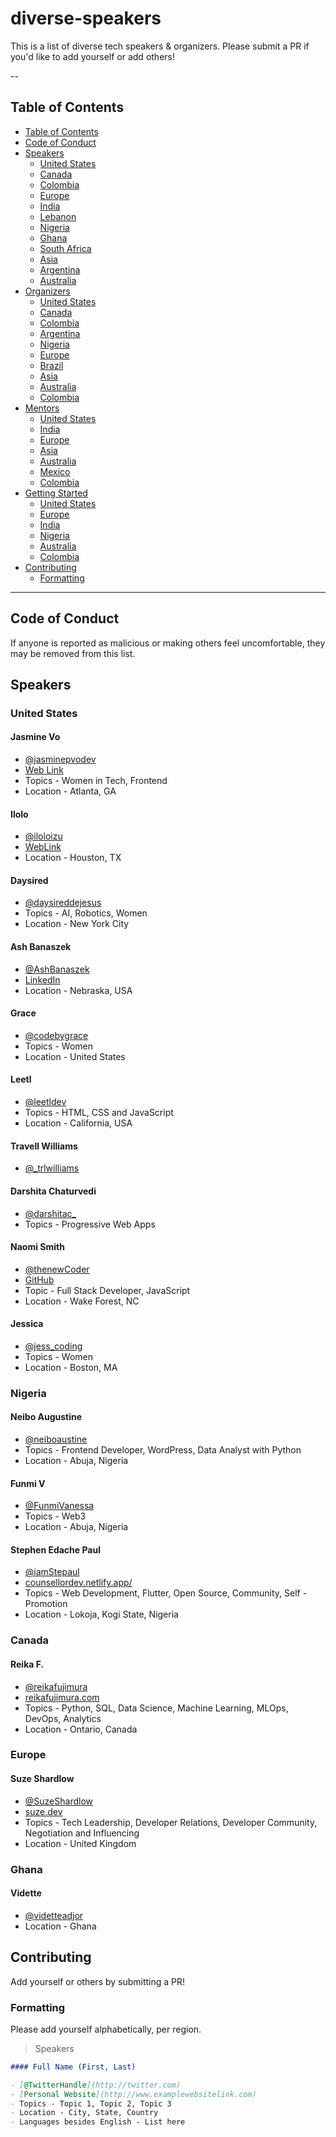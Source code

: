 # diverse-speakers
This is a list of diverse tech speakers & organizers. Please submit a PR if you'd like to add yourself or add others!

--

## Table of Contents

- [Table of Contents](#table-of-contents)
- [Code of Conduct](#code-of-conduct)
- [Speakers](#speakers)
  - [United States](#united-states)
  - [Canada](#canada)
  - [Colombia](#colombia)
  - [Europe](#europe)
  - [India](#india)
  - [Lebanon](#lebanon)
  - [Nigeria](#nigeria)
  - [Ghana](#ghana)
  - [South Africa](#south-africa)
  - [Asia](#asia)
  - [Argentina](#argentina)
  - [Australia](#australia)
- [Organizers](#organizers)
  - [United States](#united-states-1)
  - [Canada](#canada-1)
  - [Colombia](#colombia)
  - [Argentina](#argentina-1)
  - [Nigeria](#nigeria-1)
  - [Europe](#europe-1)
  - [Brazil](#brazil)
  - [Asia](#asia-1)
  - [Australia](#australia)
  - [Colombia](#colombia)
- [Mentors](#mentors)
  - [United States](#united-states-2)
  - [India](#india-1)
  - [Europe](#europe-2)
  - [Asia](#asia-2)
  - [Australia](#australia)
  - [Mexico](#mexico)
  - [Colombia](#colombia)
- [Getting Started](#getting-started)
  - [United States](#united-states-3)
  - [Europe](#europe-3)
  - [India](#india-2)
  - [Nigeria](#nigeria-2)
  - [Australia](#australia)
  - [Colombia](#colombia)
- [Contributing](#contributing)
  - [Formatting](#formatting)

---

## Code of Conduct

If anyone is reported as malicious or making others feel uncomfortable, they may be removed from this list.

## Speakers

### United States

#### Jasmine Vo
- [@jasminepvodev](https://twitter.com/jasminepvodev)
- [Web Link](jasminepvo.netlify.app)
- Topics - Women in Tech, Frontend
- Location - Atlanta, GA

#### Ilolo
- [@iloloizu](https://twitter.com/iloloizu)
- [WebLink](https://linktr.ee/ilolo)
- Location - Houston, TX

#### Daysired
- [@daysireddejesus](https://twitter.com/daysireddejesus)
- Topics - AI, Robotics, Women
- Location - New York City

#### Ash Banaszek
- [@AshBanaszek](https://twitter.com/AshBanaszek)
- [LinkedIn](http://linkedin.com/in/ashmb)
- Location - Nebraska, USA

#### Grace
- [@codebygrace](https://twitter.com/codebygrace)
- Topics - Women
- Location - United States

#### Leetl
- [@leetldev](https://twitter.com/leetldev)
- Topics - HTML, CSS and JavaScript
- Location - California, USA

#### Travell Williams
- [@_trlwilliams](https://twitter.com/_trlwilliams)

#### 

#### Darshita Chaturvedi
- [@darshitac_](https://twitter.com/darshitac_)
- Topics - Progressive Web Apps
#### Naomi Smith
- [@thenewCoder](https://twitter.com/thenewCoder)
- [GitHub](https://github.com/smithnaomi)
- Topic - Full Stack Developer, JavaScript
- Location - Wake Forest, NC

#### Jessica
- [@jess_coding](https://twitter.com/jess_coding)
- Topics - Women
- Location - Boston, MA
### Nigeria

#### Neibo Augustine
- [@neiboaustine](https://twitter.com/neiboaustine)
- Topics - Frontend Developer, WordPress, Data Analyst with Python
- Location - Abuja, Nigeria

#### Funmi V
- [@FunmiVanessa](https://twitter.com/FunmiVanessa)
- Topics - Web3
- Location - Abuja, Nigeria

#### Stephen Edache Paul
- [@iamStepaul](https://twitter.com/iamStepaul)
- [counsellordev.netlify.app/](https://counsellordev.netlify.app/)
- Topics - Web Development, Flutter, Open Source, Community, Self - Promotion
- Location - Lokoja, Kogi State, Nigeria

### Canada
#### Reika F.
- [@reikafujimura](https://twitter.com/reikafujimura)
- [reikafujimura.com](https://www.reikafujimura.com/)
- Topics - Python, SQL, Data Science, Machine Learning, MLOps, DevOps, Analytics
- Location - Ontario, Canada

### Europe
#### Suze Shardlow
- [@SuzeShardlow](https://twitter.com/SuzeShardlow)
- [suze.dev](https://suze.dev/)
- Topics - Tech Leadership, Developer Relations, Developer Community, Negotiation and Influencing
- Location - United Kingdom

### Ghana
#### Vidette
- [@videtteadjor](https://twitter.com/videtteadjor)
- Location - Ghana


## Contributing

Add yourself or others by submitting a PR!

### Formatting

Please add yourself alphabetically, per region.

> Speakers

```markdown
#### Full Name (First, Last)

- [@TwitterHandle](http://twitter.com)
- [Personal Website](http://www.examplewebsitelink.com)
- Topics - Topic 1, Topic 2, Topic 3
- Location - City, State, Country
- Languages besides English - List here
```
